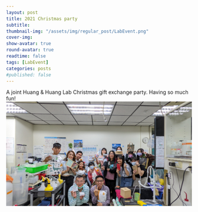 ```yaml
---
layout: post
title: 2021 Christmas party
subtitle: 
thumbnail-img: "/assets/img/regular_post/LabEvent.png"
cover-img:
show-avatar: true
round-avatar: true
readtime: false
tags: [LabEvent]
categories: posts
#published: false
---
```


A joint Huang & Huang Lab Christmas gift exchange party. Having so much fun!
![](/assets/img/regular_post/ChristmasParty2021.jpg)
